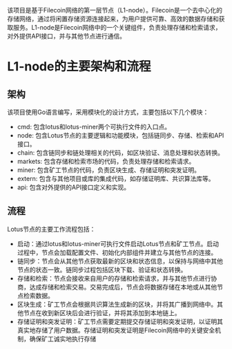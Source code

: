 该项目是基于Filecoin网络的第一层节点（L1-node）。Filecoin是一个去中心化的存储网络，通过将闲置存储资源连接起来，为用户提供可靠、高效的数据存储和获取服务。L1-node是Filecoin网络中的一个关键组件，负责处理存储和检索请求，对外提供API接口，并与其他节点进行通信。

# L1-node的主要架构和流程

## 架构

该项目使用Go语言编写，采用模块化的设计方式，主要包括以下几个模块：

* cmd: 包含lotus和lotus-miner两个可执行文件的入口点。
* node: 包含Lotus节点的主要逻辑和功能模块，包括链同步、存储、检索和API接口。
* chain: 包含链同步和链处理相关的代码，如区块验证、消息处理和状态转换。
* markets: 包含存储和检索市场的代码，负责处理存储和检索请求。
* miner: 包含矿工节点的代码，负责区块生成、存储证明和突发证明。
* extern: 包含与其他项目或库的集成代码，如存储证明库、共识算法库等。
* api: 包含对外提供的API接口定义和实现。

## 流程

Lotus节点的主要工作流程包括：

* 启动：通过lotus和lotus-miner可执行文件启动Lotus节点和矿工节点。启动过程中，节点会加载配置文件、初始化内部组件并建立与其他节点的连接。
* 链同步：节点会从其他节点获取最新的区块和状态信息，以保持与网络中其他节点的状态一致。链同步过程包括区块下载、验证和状态转换。
* 存储和检索：节点会接收来自用户的存储和检索请求，并与其他节点进行协商，达成存储和检索交易。交易完成后，节点会将数据存储在本地或从其他节点检索数据。
* 区块生成：矿工节点会根据共识算法生成新的区块，并将其广播到网络中。其他节点在收到新区块后会进行验证，并将其添加到本地链上。
* 存储证明和突发证明：矿工节点需要定期提交存储证明和突发证明，以证明其真实地存储了用户数据。存储证明和突发证明是Filecoin网络中的关键安全机制，确保矿工诚实地执行存储
